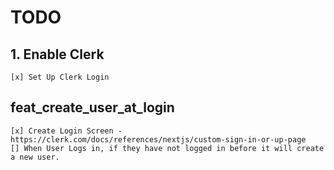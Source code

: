 # TODO

## 1. Enable Clerk
    [x] Set Up Clerk Login
    
## feat_create_user_at_login
    [x] Create Login Screen - https://clerk.com/docs/references/nextjs/custom-sign-in-or-up-page 
    [] When User Logs in, if they have not logged in before it will create a new user. 
